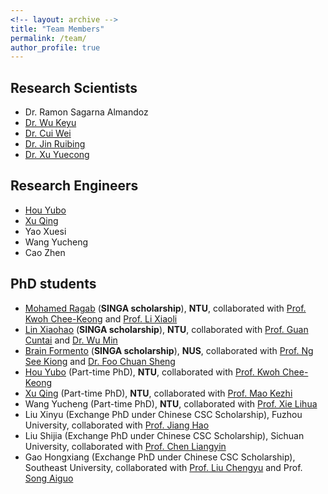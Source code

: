 ```yaml
---
<!-- layout: archive -->
title: "Team Members"
permalink: /team/
author_profile: true
---
```

## Research Scientists
* Dr. Ramon Sagarna Almandoz
* [Dr. Wu Keyu](https://scholar.google.com/citations?user=GpvNLrQAAAAJ&hl=en)
* [Dr. Cui Wei](https://scholar.google.com.sg/citations?user=3yL9qTsAAAAJ&hl=zh-CN)
* [Dr. Jin Ruibing](https://scholar.google.com/citations?user=iqloFEEAAAAJ&hl=en)
* [Dr. Xu Yuecong](https://xuyu0010.github.io/)

## Research Engineers
* [Hou Yubo](https://scholar.google.com/citations?user=MWxU3jEAAAAJ&hl=en)
* [Xu Qing](https://scholar.google.com/citations?user=SlX-ghoAAAAJ&hl=en)
* Yao Xuesi
* Wang Yucheng
* Cao Zhen

## PhD students
* [Mohamed Ragab](https://mohamedragab.owlstown.net/) (**SINGA scholarship**), **NTU**, collaborated with [Prof. Kwoh Chee-Keong](https://personal.ntu.edu.sg/asckkwoh/) and [Prof. Li Xiaoli](https://personal.ntu.edu.sg/xlli/)
* [Lin Xiaohao](https://www.linkedin.com/in/xiaohao-lin/?originalSubdomain=sg) (**SINGA scholarship**), **NTU**, collaborated with [Prof. Guan Cuntai](https://personal.ntu.edu.sg/ctguan/) and [Dr. Wu Min](https://sites.google.com/site/wumincf/)
* [Brain Formento](http://brianformento.com/) (**SINGA scholarship**), **NUS**, collaborated with [Prof. Ng See Kiong](https://www.comp.nus.edu.sg/~ngsk/) and [Dr. Foo Chuan Sheng](https://scholar.google.com/citations?user=AgbeqGkAAAAJ&hl=en)
* [Hou Yubo](https://scholar.google.com/citations?user=MWxU3jEAAAAJ&hl=en) (Part-time PhD), **NTU**, collaborated with [Prof. Kwoh Chee-Keong](https://personal.ntu.edu.sg/asckkwoh/) 
* [Xu Qing](https://scholar.google.com/citations?user=SlX-ghoAAAAJ&hl=en) (Part-time PhD), **NTU**, collaborated with [Prof. Mao Kezhi](https://scholar.google.com/citations?user=jCsRJXUAAAAJ&hl=en)
* Wang Yucheng (Part-time PhD), **NTU**, collaborated with [Prof. Xie Lihua](https://personal.ntu.edu.sg/elhxie/)
* Liu Xinyu (Exchange PhD under Chinese CSC Scholarship), Fuzhou University, collaborated with [Prof. Jiang Hao](https://scholar.google.com.sg/citations?user=LkvoER0AAAAJ&hl=zh-CN)
* Liu Shijia (Exchange PhD under Chinese CSC Scholarship), Sichuan University, collaborated with [Prof. Chen Liangyin](http://faculty.scu.edu.cn/chenliangyin/zh_CN/index.htm)
* Gao Hongxiang (Exchange PhD under Chinese CSC Scholarship), Southeast University, collaborated with [Prof. Liu Chengyu](https://scholar.google.co.uk/citations?user=9vfBticAAAAJ&hl=en) and Prof. [Song Aiguo](https://scholar.google.com/citations?user=RjQ5TrEAAAAJ&hl=zh-CN)
